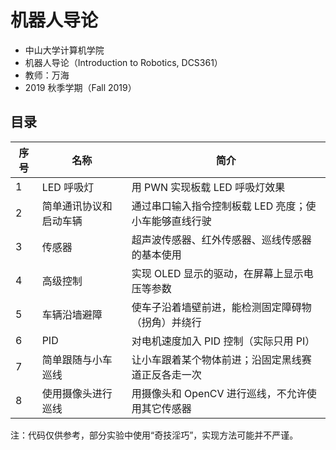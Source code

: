 # 机器人导论

* 中山大学计算机学院
* 机器人导论（Introduction to Robotics, DCS361）
* 教师：万海
* 2019 秋季学期（Fall 2019）



## 目录

| 序号 | 名称                   | 简介                                                  |
| ---- | ---------------------- | ----------------------------------------------------- |
| 1    | LED 呼吸灯             | 用 PWN 实现板载 LED 呼吸灯效果                        |
| 2    | 简单通讯协议和启动车辆 | 通过串口输入指令控制板载 LED 亮度；使小车能够直线行驶 |
| 3    | 传感器                 | 超声波传感器、红外传感器、巡线传感器的基本使用        |
| 4    | 高级控制               | 实现 OLED 显示的驱动，在屏幕上显示电压等参数          |
| 5    | 车辆沿墙避障           | 使车子沿着墙壁前进，能检测固定障碍物（拐角）并绕行    |
| 6    | PID                    | 对电机速度加入 PID 控制（实际只用 PI）                |
| 7    | 简单跟随与小车巡线     | 让小车跟着某个物体前进；沿固定黑线赛道正反各走一次    |
| 8    | 使用摄像头进行巡线     | 用摄像头和 OpenCV 进行巡线，不允许使用其它传感器      |

注：代码仅供参考，部分实验中使用“奇技淫巧”，实现方法可能并不严谨。
